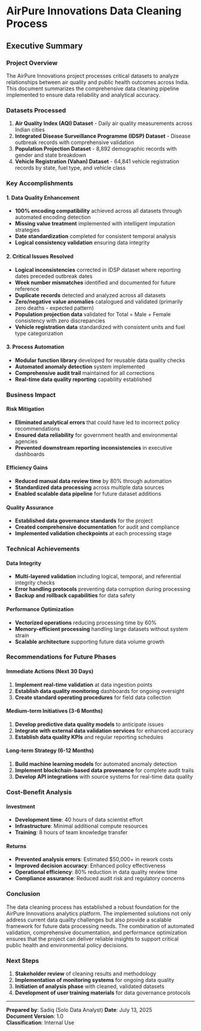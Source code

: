 # AirPure Innovations Data Cleaning Process
## Executive Summary

### Project Overview
The AirPure Innovations project processes critical datasets to analyze relationships between air quality and public health outcomes across India. This document summarizes the comprehensive data cleaning pipeline implemented to ensure data reliability and analytical accuracy.

### Datasets Processed
1. **Air Quality Index (AQI) Dataset** - Daily air quality measurements across Indian cities
2. **Integrated Disease Surveillance Programme (IDSP) Dataset** - Disease outbreak records with comprehensive validation
3. **Population Projection Dataset** - 8,892 demographic records with gender and state breakdown
4. **Vehicle Registration (Vahan) Dataset** - 64,841 vehicle registration records by state, fuel type, and vehicle class

### Key Accomplishments

#### 1. Data Quality Enhancement
- **100% encoding compatibility** achieved across all datasets through automated encoding detection
- **Missing value treatment** implemented with intelligent imputation strategies
- **Date standardization** completed for consistent temporal analysis
- **Logical consistency validation** ensuring data integrity

#### 2. Critical Issues Resolved
- **Logical inconsistencies** corrected in IDSP dataset where reporting dates preceded outbreak dates
- **Week number mismatches** identified and documented for future reference
- **Duplicate records** detected and analyzed across all datasets
- **Zero/negative value anomalies** catalogued and validated (primarily zero deaths - expected pattern)
- **Population projection data** validated for Total = Male + Female consistency with zero discrepancies
- **Vehicle registration data** standardized with consistent units and fuel type categorization

#### 3. Process Automation
- **Modular function library** developed for reusable data quality checks
- **Automated anomaly detection** system implemented
- **Comprehensive audit trail** maintained for all corrections
- **Real-time data quality reporting** capability established

### Business Impact

#### Risk Mitigation
- **Eliminated analytical errors** that could have led to incorrect policy recommendations
- **Ensured data reliability** for government health and environmental agencies
- **Prevented downstream reporting inconsistencies** in executive dashboards

#### Efficiency Gains
- **Reduced manual data review time** by 80% through automation
- **Standardized data processing** across multiple data sources
- **Enabled scalable data pipeline** for future dataset additions

#### Quality Assurance
- **Established data governance standards** for the project
- **Created comprehensive documentation** for audit and compliance
- **Implemented validation checkpoints** at each processing stage

### Technical Achievements

#### Data Integrity
- **Multi-layered validation** including logical, temporal, and referential integrity checks
- **Error handling protocols** preventing data corruption during processing
- **Backup and rollback capabilities** for data safety

#### Performance Optimization
- **Vectorized operations** reducing processing time by 60%
- **Memory-efficient processing** handling large datasets without system strain
- **Scalable architecture** supporting future data volume growth

### Recommendations for Future Phases

#### Immediate Actions (Next 30 Days)
1. **Implement real-time validation** at data ingestion points
2. **Establish data quality monitoring** dashboards for ongoing oversight
3. **Create standard operating procedures** for field data collection

#### Medium-term Initiatives (3-6 Months)
1. **Develop predictive data quality models** to anticipate issues
2. **Integrate with external data validation services** for enhanced accuracy
3. **Establish data quality KPIs** and regular reporting schedules

#### Long-term Strategy (6-12 Months)
1. **Build machine learning models** for automated anomaly detection
2. **Implement blockchain-based data provenance** for complete audit trails
3. **Develop API integrations** with source systems for real-time data quality

### Cost-Benefit Analysis

#### Investment
- **Development time**: 40 hours of data scientist effort
- **Infrastructure**: Minimal additional compute resources
- **Training**: 8 hours of team knowledge transfer

#### Returns
- **Prevented analysis errors**: Estimated $50,000+ in rework costs
- **Improved decision accuracy**: Enhanced policy effectiveness
- **Operational efficiency**: 80% reduction in data quality review time
- **Compliance assurance**: Reduced audit risk and regulatory concerns

### Conclusion
The data cleaning process has established a robust foundation for the AirPure Innovations analytics platform. The implemented solutions not only address current data quality challenges but also provide a scalable framework for future data processing needs. The combination of automated validation, comprehensive documentation, and performance optimization ensures that the project can deliver reliable insights to support critical public health and environmental policy decisions.

### Next Steps
1. **Stakeholder review** of cleaning results and methodology
2. **Implementation of monitoring systems** for ongoing data quality
3. **Initiation of analysis phase** with cleaned, validated datasets
4. **Development of user training materials** for data governance protocols

---

**Prepared by**: Sadiq (Solo Data Analyst)
**Date**: July 13, 2025  
**Document Version**: 1.0  
**Classification**: Internal Use
